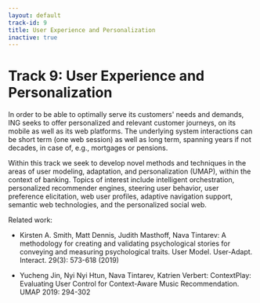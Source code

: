 ```yaml
---
layout: default
track-id: 9
title: User Experience and Personalization
inactive: true
---
```


# Track 9: User Experience and Personalization

In order to be able to optimally serve its customers' needs and demands, ING seeks to offer personalized and relevant customer journeys, on its mobile as well as its web platforms.
The underlying system interactions can be short term (one web session) as well as long term, spanning years if not decades, in case of, e.g., mortgages or pensions.

Within this track we seek to develop novel methods and techniques in the areas of user modeling, adaptation, and personalization (UMAP), within the context of banking.
Topics of interest include intelligent orchestration, personalized recommender engines, steering user behavior, user preference elicitation, web user profiles, adaptive navigation support, semantic web technologies, and the personalized social web.

Related work:

- Kirsten A. Smith, Matt Dennis, Judith Masthoff, Nava Tintarev: A methodology for creating and validating psychological stories for conveying and measuring psychological traits. User Model. User-Adapt. Interact. 29(3): 573-618 (2019)

- Yucheng Jin, Nyi Nyi Htun, Nava Tintarev, Katrien Verbert: ContextPlay: Evaluating User Control for Context-Aware Music Recommendation. UMAP 2019: 294-302
